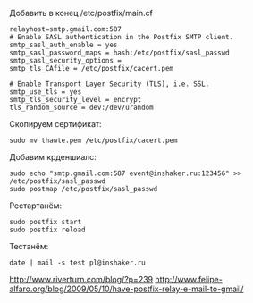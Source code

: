 
Добавить в конец /etc/postfix/main.cf

	relayhost=smtp.gmail.com:587
	# Enable SASL authentication in the Postfix SMTP client.
	smtp_sasl_auth_enable = yes
	smtp_sasl_password_maps = hash:/etc/postfix/sasl_passwd
	smtp_sasl_security_options =
	smtp_tls_CAfile = /etc/postfix/cacert.pem
	
	# Enable Transport Layer Security (TLS), i.e. SSL.
	smtp_use_tls = yes
	smtp_tls_security_level = encrypt
	tls_random_source = dev:/dev/urandom

Скопируем сертификат:

	sudo mv thawte.pem /etc/postfix/cacert.pem

Добавим крденшиалс:

	sudo echo "smtp.gmail.com:587 event@inshaker.ru:123456" >> /etc/postfix/sasl_passwd
	sudo postmap /etc/postfix/sasl_passwd

Рестартанём:

	sudo postfix start
	sudo postfix reload


Тестанём:

	date | mail -s test pl@inshaker.ru


http://www.riverturn.com/blog/?p=239
http://www.felipe-alfaro.org/blog/2009/05/10/have-postfix-relay-e-mail-to-gmail/
